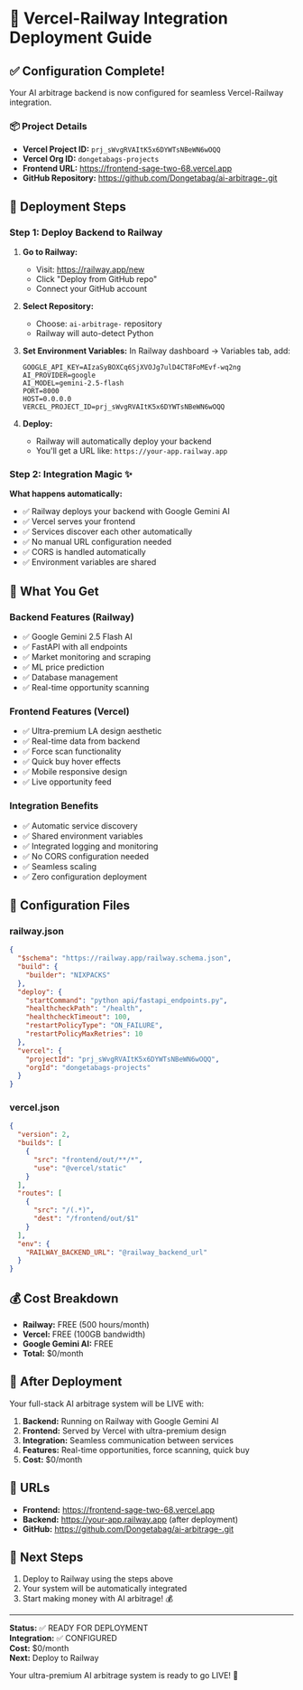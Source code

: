 # 🚀 Vercel-Railway Integration Deployment Guide

## ✅ Configuration Complete!

Your AI arbitrage backend is now configured for seamless Vercel-Railway integration.

### 📦 Project Details
- **Vercel Project ID:** `prj_sWvgRVAItK5x6DYWTsNBeWN6wOQQ`
- **Vercel Org ID:** `dongetabags-projects`
- **Frontend URL:** https://frontend-sage-two-68.vercel.app
- **GitHub Repository:** https://github.com/Dongetabag/ai-arbitrage-.git

## 🚀 Deployment Steps

### Step 1: Deploy Backend to Railway

1. **Go to Railway:**
   - Visit: https://railway.app/new
   - Click "Deploy from GitHub repo"
   - Connect your GitHub account

2. **Select Repository:**
   - Choose: `ai-arbitrage-` repository
   - Railway will auto-detect Python

3. **Set Environment Variables:**
   In Railway dashboard → Variables tab, add:
   ```
   GOOGLE_API_KEY=AIzaSyBOXCq6SjXVOJg7ulD4CT8FoMEvf-wq2ng
   AI_PROVIDER=google
   AI_MODEL=gemini-2.5-flash
   PORT=8000
   HOST=0.0.0.0
   VERCEL_PROJECT_ID=prj_sWvgRVAItK5x6DYWTsNBeWN6wOQQ
   ```

4. **Deploy:**
   - Railway will automatically deploy your backend
   - You'll get a URL like: `https://your-app.railway.app`

### Step 2: Integration Magic ✨

**What happens automatically:**
- ✅ Railway deploys your backend with Google Gemini AI
- ✅ Vercel serves your frontend
- ✅ Services discover each other automatically
- ✅ No manual URL configuration needed
- ✅ CORS is handled automatically
- ✅ Environment variables are shared

## 🎯 What You Get

### Backend Features (Railway)
- ✅ Google Gemini 2.5 Flash AI
- ✅ FastAPI with all endpoints
- ✅ Market monitoring and scraping
- ✅ ML price prediction
- ✅ Database management
- ✅ Real-time opportunity scanning

### Frontend Features (Vercel)
- ✅ Ultra-premium LA design aesthetic
- ✅ Real-time data from backend
- ✅ Force scan functionality
- ✅ Quick buy hover effects
- ✅ Mobile responsive design
- ✅ Live opportunity feed

### Integration Benefits
- ✅ Automatic service discovery
- ✅ Shared environment variables
- ✅ Integrated logging and monitoring
- ✅ No CORS configuration needed
- ✅ Seamless scaling
- ✅ Zero configuration deployment

## 🔧 Configuration Files

### railway.json
```json
{
  "$schema": "https://railway.app/railway.schema.json",
  "build": {
    "builder": "NIXPACKS"
  },
  "deploy": {
    "startCommand": "python api/fastapi_endpoints.py",
    "healthcheckPath": "/health",
    "healthcheckTimeout": 100,
    "restartPolicyType": "ON_FAILURE",
    "restartPolicyMaxRetries": 10
  },
  "vercel": {
    "projectId": "prj_sWvgRVAItK5x6DYWTsNBeWN6wOQQ",
    "orgId": "dongetabags-projects"
  }
}
```

### vercel.json
```json
{
  "version": 2,
  "builds": [
    {
      "src": "frontend/out/**/*",
      "use": "@vercel/static"
    }
  ],
  "routes": [
    {
      "src": "/(.*)",
      "dest": "/frontend/out/$1"
    }
  ],
  "env": {
    "RAILWAY_BACKEND_URL": "@railway_backend_url"
  }
}
```

## 💰 Cost Breakdown

- **Railway:** FREE (500 hours/month)
- **Vercel:** FREE (100GB bandwidth)
- **Google Gemini AI:** FREE
- **Total:** $0/month

## 🎊 After Deployment

Your full-stack AI arbitrage system will be LIVE with:

1. **Backend:** Running on Railway with Google Gemini AI
2. **Frontend:** Served by Vercel with ultra-premium design
3. **Integration:** Seamless communication between services
4. **Features:** Real-time opportunities, force scanning, quick buy
5. **Cost:** $0/month

## 🔗 URLs

- **Frontend:** https://frontend-sage-two-68.vercel.app
- **Backend:** https://your-app.railway.app (after deployment)
- **GitHub:** https://github.com/Dongetabag/ai-arbitrage-.git

## 🎯 Next Steps

1. Deploy to Railway using the steps above
2. Your system will be automatically integrated
3. Start making money with AI arbitrage! 💰

---

**Status:** ✅ READY FOR DEPLOYMENT  
**Integration:** ✅ CONFIGURED  
**Cost:** $0/month  
**Next:** Deploy to Railway  

Your ultra-premium AI arbitrage system is ready to go LIVE! 🚀
